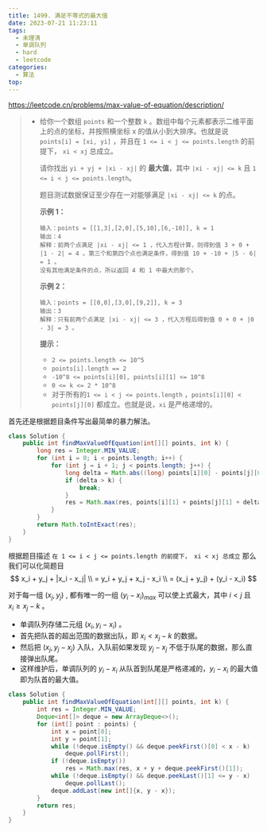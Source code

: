 ```yaml
---
title: 1499. 满足不等式的最大值
date: 2023-07-21 11:23:11
tags:
  - 未理清
  - 单调队列
  - hard
  - leetcode
categories:
  - 算法
top:
---
```


https://leetcode.cn/problems/max-value-of-equation/description/

<!-- more -->

> - 给你一个数组 `points` 和一个整数 `k` 。数组中每个元素都表示二维平面上的点的坐标，并按照横坐标 x 的值从小到大排序。也就是说 `points[i] = [xi, yi]` ，并且在 `1 <= i < j <= points.length` 的前提下， `xi < xj` 总成立。
>
>   请你找出 `yi + yj + |xi - xj|` 的 **最大值**，其中 `|xi - xj| <= k` 且 `1 <= i < j <= points.length`。
>
>   题目测试数据保证至少存在一对能够满足 `|xi - xj| <= k` 的点。
>
>    
>
>   **示例 1：**
>
>   ```
>   输入：points = [[1,3],[2,0],[5,10],[6,-10]], k = 1
>   输出：4
>   解释：前两个点满足 |xi - xj| <= 1 ，代入方程计算，则得到值 3 + 0 + |1 - 2| = 4 。第三个和第四个点也满足条件，得到值 10 + -10 + |5 - 6| = 1 。
>   没有其他满足条件的点，所以返回 4 和 1 中最大的那个。
>   ```
>
>   **示例 2：**
>
>   ```
>   输入：points = [[0,0],[3,0],[9,2]], k = 3
>   输出：3
>   解释：只有前两个点满足 |xi - xj| <= 3 ，代入方程后得到值 0 + 0 + |0 - 3| = 3 。
>   ```
>
>    
>
>   **提示：**
>
>   - `2 <= points.length <= 10^5`
>   - `points[i].length == 2`
>   - `-10^8 <= points[i][0], points[i][1] <= 10^8`
>   - `0 <= k <= 2 * 10^8`
>   - 对于所有的`1 <= i < j <= points.length` ，`points[i][0] < points[j][0]` 都成立。也就是说，`xi` 是严格递增的。

首先还是根据题目条件写出最简单的暴力解法。

```java
class Solution {
    public int findMaxValueOfEquation(int[][] points, int k) {
        long res = Integer.MIN_VALUE;
        for (int i = 0; i < points.length; i++) {
            for (int j = i + 1; j < points.length; j++) {
                long delta = Math.abs((long) points[i][0] - points[j][0]);
                if (delta > k) {
                    break;
                }
                res = Math.max(res, points[i][1] + points[j][1] + delta);
            }
        }
        return Math.toIntExact(res);
    }
}
```

根据题目描述 `在 1 <= i < j <= points.length 的前提下， xi < xj 总成立` 那么我们可以化简题目 
$$
x_i + y_j + |x_i - x_j| \\
= y_i + y_j + x_j - x_i \\
= (x_j + y_j) + (y_i - x_i)
$$

对于每一组 $(x_j,y_j)$ , 都有唯一的一组 $(y_i - x_i)_{max}$ 可以使上式最大，其中 $i < j$ 且 $x_i \geq x_j - k$ 。

* 单调队列存储二元组 $(x_i,y_i-x_i)$ 。
* 首先把队首的超出范围的数据出队，即 $x_i<x_j-k$ 的数据。
* 然后把 $(x_j,y_j - x_j)$ 入队，入队前如果发现 $y_j - x_j$ 不低于队尾的数据，那么直接弹出队尾。
* 这样维护后，单调队列的 $y_i-x_i$ 从队首到队尾是严格递减的，$y_i - x_i$ 的最大值即为队首的最大值。

```java
class Solution {
    public int findMaxValueOfEquation(int[][] points, int k) {
        int res = Integer.MIN_VALUE;
        Deque<int[]> deque = new ArrayDeque<>();
        for (int[] point : points) {
            int x = point[0];
            int y = point[1];
            while (!deque.isEmpty() && deque.peekFirst()[0] < x - k)
                deque.pollFirst();
            if (!deque.isEmpty())
                res = Math.max(res, x + y + deque.peekFirst()[1]);
            while (!deque.isEmpty() && deque.peekLast()[1] <= y - x)
                deque.pollLast();
            deque.addLast(new int[]{x, y - x});
        }
        return res;
    }
}
```

